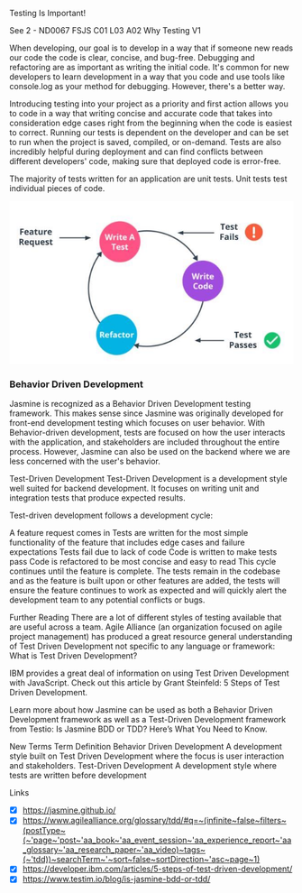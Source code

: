 Testing Is Important!

See 2 - ND0067 FSJS C01 L03 A02 Why Testing V1

When developing, our goal is to develop in a way that if someone new reads our code the code is clear, concise, and bug-free. Debugging and refactoring are as important as writing the initial code. It's common for new developers to learn development in a way that you code and use tools like console.log as your method for debugging. However, there's a better way.

Introducing testing into your project as a priority and first action allows you to code in a way that writing concise and accurate code that takes into consideration edge cases right from the beginning when the code is easiest to correct. Running our tests is dependent on the developer and can be set to run when the project is saved, compiled, or on-demand. Tests are also incredibly helpful during deployment and can find conflicts between different developers' code, making sure that deployed code is error-free.

The majority of tests written for an application are unit tests. Unit tests test individual pieces of code.

![Test Driven Development Cycle](./img/fsjs-c1-l3-tdd-cycle.jpg)

### Behavior Driven Development
Jasmine is recognized as a Behavior Driven Development testing framework. This makes sense since Jasmine was originally developed for front-end development testing which focuses on user behavior. With Behavior-driven development, tests are focused on how the user interacts with the application, and stakeholders are included throughout the entire process. However, Jasmine can also be used on the backend where we are less concerned with the user's behavior.

Test-Driven Development
Test-Driven Development is a development style well suited for backend development. It focuses on writing unit and integration tests that produce expected results.

Test-driven development follows a development cycle:

A feature request comes in
Tests are written for the most simple functionality of the feature that includes edge cases and failure expectations
Tests fail due to lack of code
Code is written to make tests pass
Code is refactored to be most concise and easy to read
This cycle continues until the feature is complete. The tests remain in the codebase and as the feature is built upon or other features are added, the tests will ensure the feature continues to work as expected and will quickly alert the development team to any potential conflicts or bugs.

Further Reading
There are a lot of different styles of testing available that are useful across a team. Agile Alliance (an organization focused on agile project management) has produced a great resource general understanding of Test Driven Development not specific to any language or framework: What is Test Driven Development?

IBM provides a great deal of information on using Test Driven Development with JavaScript. Check out this article by Grant Steinfeld: 5 Steps of Test Driven Development.

Learn more about how Jasmine can be used as both a Behavior Driven Development framework as well as a Test-Driven Development framework from Testio: Is Jasmine BDD or TDD? Here’s What You Need to Know.

New Terms
Term	Definition
Behavior Driven Development	A development style built on Test Driven Development where the focus is user interaction and stakeholders.
Test-Driven Development	A development style where tests are written before development

Links
- [x] https://jasmine.github.io/
- [x] https://www.agilealliance.org/glossary/tdd/#q=~(infinite~false~filters~(postType~(~'page~'post~'aa_book~'aa_event_session~'aa_experience_report~'aa_glossary~'aa_research_paper~'aa_video)~tags~(~'tdd))~searchTerm~'~sort~false~sortDirection~'asc~page~1) 
- [x] https://developer.ibm.com/articles/5-steps-of-test-driven-development/
- [x] https://www.testim.io/blog/is-jasmine-bdd-or-tdd/